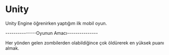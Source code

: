 # Unity
Unity Engine öğrenirken yaptığım ilk mobil oyun.

---------------Oyunun Amacı---------------

Her yönden gelen zombilerden olabildiğince çok öldürerek
en yüksek puanı almak.
